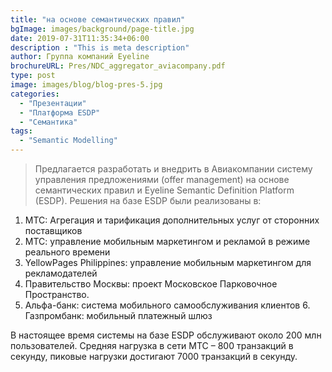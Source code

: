 ```yaml
---
title: "на основе семантических правил"
bgImage: images/background/page-title.jpg
date: 2019-07-31T11:35:34+06:00
description : "This is meta description"
author: Группа компаний	Eyeline
brochureURL: Pres/NDC_aggregator_aviacompany.pdf
type: post
image: images/blog/blog-pres-5.jpg
categories: 
  - "Презентации"
  - "Платформа ESDP"
  - "Семантика"
tags:
  - "Semantic Modelling"
---
```


> Предлагается разработать и внедрить в Авиакомпании систему управления предложениями (offer management) на основе семантических правил и Eyeline Semantic Definition Platform (ESDP). Решения на базе ESDP были реализованы в: 

1. МТС: Агрегация и тарификация дополнительных услуг от сторонних поставщиков 
2. МТС: управление мобильным маркетингом и рекламой в режиме реального времени 
3. YellowPages Philippines: управление мобильным маркетингом для рекламодателей 
4. Правительство Москвы: проект Московское Парковочное Пространство. 
5. Альфа-банк: система мобильного самообслуживания клиентов 6. Газпромбанк: мобильный платежный шлюз 
 
В настоящее время системы на базе ESDP обслуживают около 200 млн пользователей. Средняя нагрузка в сети МТС – 800 транзакций в секунду, пиковые нагрузки достигают 7000 транзакций в секунду. 
